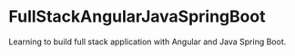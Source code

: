 # FullStackAngularJavaSpringBoot
Learning to build full stack application with Angular and Java Spring Boot.
